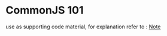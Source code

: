# CommonJS 101

use as supporting code material, for explanation refer to : [Note](https://www.notion.so/Node-JS-101-21d088b4ec9e46039f4c7fcdcf83bbf2)
